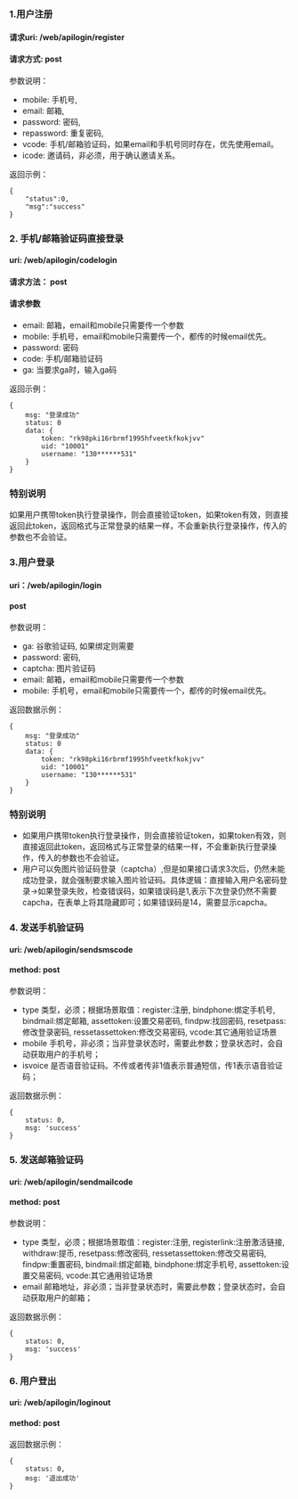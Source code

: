 ### 1.用户注册

#### 请求uri: /web/apilogin/register

#### 请求方式: post

参数说明：
- mobile: 手机号,
- email: 邮箱,
- password: 密码,
- repassword: 重复密码,
- vcode: 手机/邮箱验证码，如果email和手机号同时存在，优先使用email。
- icode: 邀请码，非必须，用于确认邀请关系。


返回示例：

```
{
    "status":0,
    "msg":"success"
}

```


### 2. 手机/邮箱验证码直接登录

#### uri: /web/apilogin/codelogin

#### 请求方法： post

#### 请求参数
- email: 邮箱，email和mobile只需要传一个参数
- mobile: 手机号，email和mobile只需要传一个，都传的时候email优先。
- password: 密码
- code: 手机/邮箱验证码
- ga: 当要求ga时，输入ga码

返回示例：

```
{
    msg: "登录成功"
    status: 0
    data: {
        token: "rk98pki16rbrmf1995hfveetkfkokjvv"
        uid: "10001"
        username: "130******531"
    }
}

```


### 特别说明

如果用户携带token执行登录操作，则会直接验证token，如果token有效，则直接返回此token，返回格式与正常登录的结果一样，不会重新执行登录操作，传入的参数也不会验证。


### 3.用户登录

#### uri：/web/apilogin/login

#### post

参数说明：
- ga: 谷歌验证码, 如果绑定则需要
- password: 密码,
- captcha: 图片验证码
- email: 邮箱，email和mobile只需要传一个参数
- mobile: 手机号，email和mobile只需要传一个，都传的时候email优先。

返回数据示例：

```
{
    msg: "登录成功"
    status: 0
    data: {
        token: "rk98pki16rbrmf1995hfveetkfkokjvv"
        uid: "10001"
        username: "130******531"
    }
}
```

### 特别说明

- 如果用户携带token执行登录操作，则会直接验证token，如果token有效，则直接返回此token，返回格式与正常登录的结果一样，不会重新执行登录操作，传入的参数也不会验证。
- 用户可以免图片验证码登录（captcha）,但是如果接口请求3次后，仍然未能成功登录，就会强制要求输入图片验证码。具体逻辑：直接输入用户名密码登录->如果登录失败，检查错误码，如果错误码是1,表示下次登录仍然不需要capcha，在表单上将其隐藏即可；如果错误码是14，需要显示capcha。


### 4. 发送手机验证码

#### uri: /web/apilogin/sendsmscode

#### method: post

参数说明：
- type 类型，必须；根据场景取值：register:注册, bindphone:绑定手机号, bindmail:绑定邮箱, assettoken:设置交易密码, findpw:找回密码, resetpass:修改登录密码, ressetassettoken:修改交易密码, vcode:其它通用验证场景
- mobile 手机号，非必须；当非登录状态时，需要此参数；登录状态时，会自动获取用户的手机号；
- isvoice 是否语音验证码。不传或者传非1值表示普通短信，传1表示语音验证码；

返回数据示例：

```
{
    status: 0,
    msg: 'success'
}

```

### 5. 发送邮箱验证码

#### uri: /web/apilogin/sendmailcode

#### method: post

参数说明：
- type 类型，必须；根据场景取值：register:注册, registerlink:注册激活链接, withdraw:提币, resetpass:修改密码, ressetassettoken:修改交易密码, findpw:重置密码, bindmail:绑定邮箱, bindphone:绑定手机号, assettoken:设置交易密码, vcode:其它通用验证场景
- email 邮箱地址，非必须；当非登录状态时，需要此参数；登录状态时，会自动获取用户的邮箱；


返回数据示例：

```
{
    status: 0,
    msg: 'success'
}

```


### 6. 用户登出

#### uri: /web/apilogin/loginout

#### method: post

返回数据示例：

```
{
    status: 0,
    msg: '退出成功'
}

```
